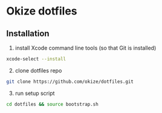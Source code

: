 # Okize dotfiles

## Installation

1. install Xcode command line tools (so that Git is installed)

```sh
xcode-select --install
```

2. clone dotfiles repo

```sh
git clone https://github.com/okize/dotfiles.git
```

3. run setup script

```sh
cd dotfiles && source bootstrap.sh
```
